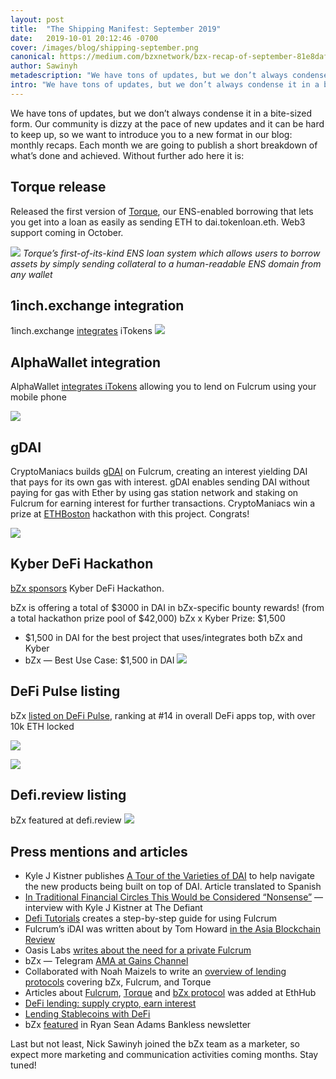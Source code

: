 ```yaml
---
layout: post
title:  "The Shipping Manifest: September 2019"
date:   2019-10-01 20:12:46 -0700
cover: /images/blog/shipping-september.png
canonical: https://medium.com/bzxnetwork/bzx-recap-of-september-81e8dafc93a4
author: Sawinyh
metadescription: "We have tons of updates, but we don’t always condense it in a bite-sized form. Our community is dizzy at the pace of new updates and it can be hard to keep up, so we want to introduce you to a new format in our blog: monthly recaps."
intro: "We have tons of updates, but we don’t always condense it in a bite-sized form. Our community is dizzy at the pace of new updates and it can be hard to keep up, so we want to introduce you to a new format in our blog: monthly recaps."
---
```

We have tons of updates, but we don’t always condense it in a bite-sized form. Our community is dizzy at the pace of new updates and it can be hard to keep up, so we want to introduce you to a new format in our blog: monthly recaps. Each month we are going to publish a short breakdown of what’s done and achieved.
Without further ado here it is:

## Torque release
Released the first version of [Torque](https://torque.loans), our ENS-enabled borrowing that lets you get into a loan as easily as sending ETH to dai.tokenloan.eth. Web3 support coming in October.

![](/images/blog/1_Tas12-Pcf_8_G0nC3vGf_A.png)
_Torque’s first-of-its-kind ENS loan system which allows users to borrow assets by simply sending collateral to a human-readable ENS domain from any wallet_

## 1inch.exchange integration

1inch.exchange [integrates](https://twitter.com/1inchExchange/status/1168286195635433473) iTokens
![](/images/blog/0_GcfQsDQztEHctC6X.png)

## AlphaWallet integration

AlphaWallet [integrates iTokens](https://twitter.com/AlphaWallet/status/1169553118830317571) allowing you to lend on Fulcrum using your mobile phone

![](/images/blog/0_eKEuDiCKa8TIrCHN.jpeg)

## gDAI

CryptoManiacs builds [gDAI](https://devpost.com/software/gdai) on Fulcrum, creating an interest yielding DAI that pays for its own gas with interest. gDAI enables sending DAI without paying for gas with Ether by using gas station network and staking on Fulcrum for earning interest for further transactions. CryptoManiacs win a prize at [ETHBoston](https://ethboston.devpost.com/) hackathon with this project. Congrats!

![](/images/blog/1_YD61cfjczTiI8Dj2K0OY-w.png)

## Kyber DeFi Hackathon
[bZx sponsors](https://blog.kyber.network/kyberdefi-virtual-hackathon-76ad120a3971) Kyber DeFi Hackathon.

bZx is offering a total of $3000 in DAI in bZx-specific bounty rewards! (from a total hackathon prize pool of $42,000)
bZx x Kyber Prize: $1,500
- $1,500 in DAI for the best project that uses/integrates both bZx and Kyber
- bZx — Best Use Case: $1,500 in DAI
![](/images/blog/0_atoLusQAfxyXAX5J.png)

## DeFi Pulse listing
bZx [listed on DeFi Pulse](https://defipulse.com/bzx), ranking at #14 in overall DeFi apps top, with over 10k ETH locked

![](/images/blog/1_rik7OYVo4GttMV7XNyZGyQ.png)

![](/images/blog/1_JItb-03gzSAYT4gu9WMZnQ.png)

## Defi.review listing
bZx featured at defi.review
![](/images/blog/1_aqDLt9dVD3zddnfD1HufkQ.png)

## Press mentions and articles
- Kyle J Kistner publishes [A Tour of the Varieties of DAI](https://medium.com/bzxnetwork/a-tour-of-the-varieties-of-dai-9ff155f7666c) to help navigate the new products being built on top of DAI. Article translated to Spanish
- [In Traditional Financial Circles This Would be Considered “Nonsense”](https://thedefiant.substack.com/p/in-traditional-financial-circles) — interview with Kyle J Kistner at The Defiant
- [Defi Tutorials](https://defitutorials.substack.com/p/margin-trading-with-fulcrum) creates a step-by-step guide for using Fulcrum
- Fulcrum’s iDAI was written about by Tom Howard [in the Asia Blockchain Review](https://www.asiablockchainreview.com/money-legos-defi/)
- Oasis Labs [writes about the need for a private Fulcrum](https://medium.com/oasislabs/london-defi-summit-key-takeaways-18b379f6f1a9)
- bZx — Telegram [AMA at Gains Channel](https://medium.com/gains-associates/bzx-telegram-ama-september-16-947cdc70363e)
- Collaborated with Noah Maizels to write an [overview of lending protocols](https://medium.com/finnexus/defi-lending-protocols-a-primer-f5c7ced049d0) covering bZx, Fulcrum, and Torque
- Articles about [Fulcrum](https://docs.ethhub.io/built-on-ethereum/open-finance/fulcrum/), [Torque](https://docs.ethhub.io/built-on-ethereum/open-finance/torque/) and [bZx protocol](https://docs.ethhub.io/built-on-ethereum/open-finance/lending/bzx/) was added at EthHub
- [DeFi lending: supply crypto, earn interest](https://nuggetsnews.com.au/defi-lending-supply-crypto-earn-interest/)
- [Lending Stablecoins with DeFi](https://defiprime.com/stablecoins-lending-experiment)
- bZx [featured](https://bankless.substack.com/p/interest-is-the-killer-app) in Ryan Sean Adams Bankless newsletter

Last but not least, Nick Sawinyh joined the bZx team as a marketer, so expect more marketing and communication activities coming months. Stay tuned!
